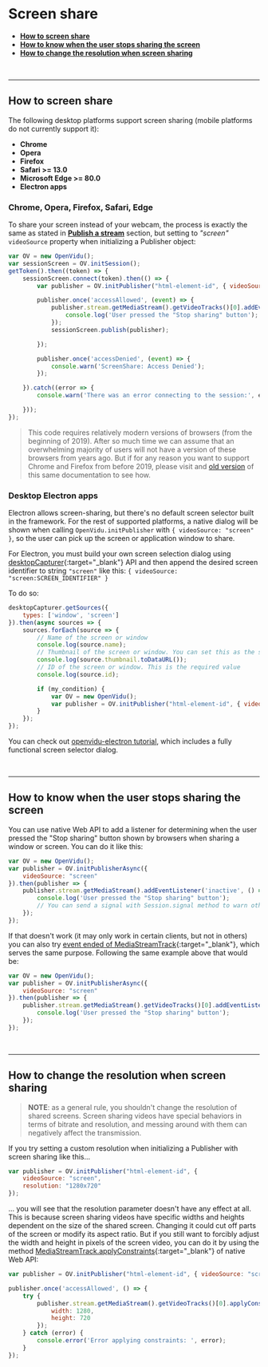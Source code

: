 # Screen share

- **[How to screen share](#how-to-screen-share)**
- **[How to know when the user stops sharing the screen](#how-to-know-when-the-user-stops-sharing-the-screen)**
- **[How to change the resolution when screen sharing](#how-to-change-the-resolution-when-screen-sharing)**

<br>

---

## How to screen share

The following desktop platforms support screen sharing (mobile platforms do not currently support it):

- **Chrome**
- **Opera**
- **Firefox**
- **Safari >= 13.0**
- **Microsoft Edge >= 80.0**
- **Electron apps**

### Chrome, Opera, Firefox, Safari, Edge

To share your screen instead of your webcam, the process is exactly the same as stated in **[Publish a stream](cheatsheet/publish-unpublish)** section, but setting to _"screen"_ `videoSource` property when initializing a Publisher object:

```javascript
var OV = new OpenVidu();
var sessionScreen = OV.initSession();
getToken().then((token) => {
    sessionScreen.connect(token).then(() => {
        var publisher = OV.initPublisher("html-element-id", { videoSource: "screen" });

        publisher.once('accessAllowed', (event) => {
            publisher.stream.getMediaStream().getVideoTracks()[0].addEventListener('ended', () => {
                console.log('User pressed the "Stop sharing" button');
            });
            sessionScreen.publish(publisher);

        });

        publisher.once('accessDenied', (event) => {
            console.warn('ScreenShare: Access Denied');
        });

    }).catch((error => {
        console.warn('There was an error connecting to the session:', error.code, error.message);

    }));
});

```

> This code requires relatively modern versions of browsers (from the beginning of 2019). After so much time we can assume that an overwhelming majority of users will not have a version of these browsers from years ago. But if for any reason you want to support Chrome and Firefox from before 2019, please visit and [old version](https://docs.openvidu.io/en/2.16.0/advanced-features/screen-share/) of this same documentation to see how.

### Desktop Electron apps

Electron allows screen-sharing, but there's no default screen selector built in the framework. For the rest of supported platforms, a native dialog will be shown when calling `OpenVidu.initPublisher` with `{ videoSource: "screen" }`, so the user can pick up the screen or application window to share.

For Electron, you must build your own screen selection dialog using [desktopCapturer](https://electronjs.org/docs/api/desktop-capturer){:target="_blank"} API and then append the desired screen identifier to string `"screen"` like this: `{ videoSource: "screen:SCREEN_IDENTIFIER" }`

To do so:

```javascript
desktopCapturer.getSources({
    types: ['window', 'screen']
}).then(async sources => {
    sources.forEach(source => {
        // Name of the screen or window
        console.log(source.name);
        // Thumbnail of the screen or window. You can set this as the src attribute of an <img> element
        console.log(source.thumbnail.toDataURL());
        // ID of the screen or window. This is the required value
        console.log(source.id);

        if (my_condition) {
            var OV = new OpenVidu();
            var publisher = OV.initPublisher("html-element-id", { videoSource: "screen:" + source.id });
        }
    });
});
```

You can check out [openvidu-electron tutorial](tutorials/openvidu-electron/), which includes a fully functional screen selector dialog.

<br>

---

## How to know when the user stops sharing the screen

You can use native Web API to add a listener for determining when the user pressed the "Stop sharing" button shown by browsers when sharing a window or screen. You can do it like this:

```javascript
var OV = new OpenVidu();
var publisher = OV.initPublisherAsync({
    videoSource: "screen"
}).then(publisher => {
    publisher.stream.getMediaStream().addEventListener('inactive', () => {
        console.log('User pressed the "Stop sharing" button');
        // You can send a signal with Session.signal method to warn other participants
    });
});
```

If that doesn't work (it may only work in certain clients, but not in others) you can also try [event ended of MediaStreamTrack](https://developer.mozilla.org/en-US/docs/Web/API/MediaStreamTrack/ended_event){:target="_blank"}, which serves the same purpose. Following the same example above that would be:

```javascript
var OV = new OpenVidu();
var publisher = OV.initPublisherAsync({
    videoSource: "screen"
}).then(publisher => {
    publisher.stream.getMediaStream().getVideoTracks()[0].addEventListener('ended', () => {
        console.log('User pressed the "Stop sharing" button');
    });
});
```

<br>

---

## How to change the resolution when screen sharing

> **NOTE**: as a general rule, you shouldn't change the resolution of shared screens. Screen sharing videos have special behaviors in terms of bitrate and resolution, and messing around with them can negatively affect the transmission.

If you try setting a custom resolution when initializing a Publisher with screen sharing like this...

```javascript
var publisher = OV.initPublisher("html-element-id", {
    videoSource: "screen",
    resolution: "1280x720"
});
```

... you will see that the resolution parameter doesn't have any effect at all. This is because screen sharing videos have specific widths and heights dependent on the size of the shared screen. Changing it could cut off parts of the screen or modify its aspect ratio. But if you still want to forcibly adjust the width and height in pixels of the screen video, you can do it by using the method [MediaStreamTrack.applyConstraints](https://developer.mozilla.org/en-US/docs/Web/API/MediaStreamTrack/applyConstraints){:target="_blank"} of native Web API:

```javascript
var publisher = OV.initPublisher("html-element-id", { videoSource: "screen" });

publisher.once('accessAllowed', () => {
    try {
        publisher.stream.getMediaStream().getVideoTracks()[0].applyConstraints({
            width: 1280,
            height: 720
        });
    } catch (error) {
        console.error('Error applying constraints: ', error);
    }
});

```

<br>

